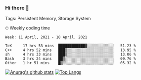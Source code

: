 ### Hi there 👋

Tags: Persistent Memory, Storage System

<!--

[![Anurag's github stats](https://github-readme-stats.vercel.app/api?username=wwyf)](https://github.com/anuraghazra/github-readme-stats)

[![Anurag's github stats](https://github-readme-stats.vercel.app/api?username=wwyf&count_private=true)](https://github.com/anuraghazra/github-readme-stats)


[![Top Langs](https://github-readme-stats.vercel.app/api/top-langs/?username=wwyf&count_private=true&&hide=jupyter%20notebook,html)](https://github.com/anuraghazra/github-readme-stats)



-->


⏱ Weekly coding time

<!--START_SECTION:waka-->
```text
Week: 11 April, 2021 - 18 April, 2021

TeX     17 hrs 53 mins  ████████████▓░░░░░░░░░░░░   51.23 % 
C++     4 hrs 52 mins   ███▒░░░░░░░░░░░░░░░░░░░░░   13.95 % 
sh      4 hrs 33 mins   ███▒░░░░░░░░░░░░░░░░░░░░░   13.06 % 
Bash    3 hrs 24 mins   ██▒░░░░░░░░░░░░░░░░░░░░░░   09.76 % 
Other   1 hr 51 mins    █▒░░░░░░░░░░░░░░░░░░░░░░░   05.32 % 
```
<!--END_SECTION:waka-->



[![Anurag's github stats](https://github-readme-stats.vercel.app/api?username=wwyf&count_private=true&show_icons=true&hide_border=true)](https://github.com/anuraghazra/github-readme-stats) [![Top Langs](https://github-readme-stats.vercel.app/api/top-langs/?username=wwyf&count_private=true&hide=jupyter%20notebook,html,OpenEdge%20ABL&langs_count=10&layout=compact&hide_border=true)](https://github.com/anuraghazra/github-readme-stats)

<!--

[![willianrod's wakatime stats](https://github-readme-stats.vercel.app/api/wakatime?username=wwyf)](https://github.com/anuraghazra/github-readme-stats)


-->
